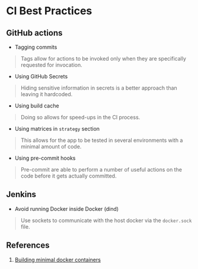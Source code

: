 # CI Best Practices

## GitHub actions

- Tagging commits

> Tags allow for actions to be invoked only when they are specifically requested for invocation.

- Using GitHub Secrets

> Hiding sensitive information in secrets is a better approach than leaving it hardcoded.

- Using build cache

> Doing so allows for speed-ups in the CI process.

- Using matrices in `strategy` section

> This allows for the app to be tested in several environments with a minimal amount of code.

- Using pre-commit hooks 

> Pre-commit are able to perform a number of useful actions on the code before it gets actually committed. 

## Jenkins

- Avoid running Docker inside Docker (dind)

> Use sockets to communicate with the host docker via the `docker.sock` file.

## References

1. [Building minimal docker containers](
   https://jpetazzo.github.io/2015/09/03/do-not-use-docker-in-docker-for-ci/)
